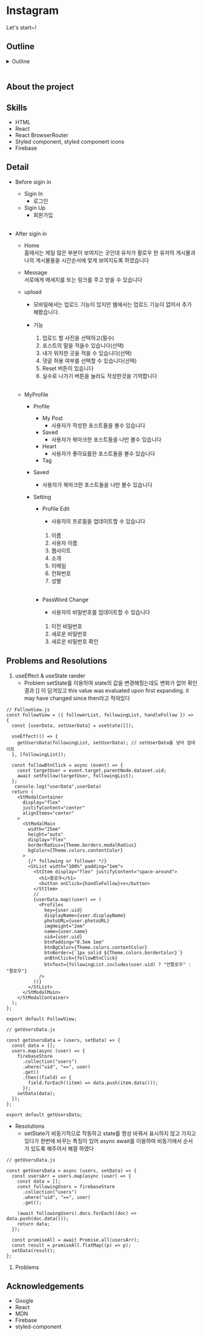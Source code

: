 # Instagram

Let's start~!

## Outline

<details>
<summary>Outline</summary>
<div markdown="1"> 
 
[1.About the project](##About-the-project)    
[2.Screen Shots](##Screen-Shots)   
[3.Skills](##Skills)  
[4.Detail](##Detail)
[5.Problems and Resolutions](#Problems-and-Resolutions)       
[6.Acknowledgements](#Acknowledgements)   
</div>
</details></br>

## About the project

## Skills

- HTML
- React
- React BrowserRouter
- Styled component, styled component icons
- Firebase

## Detail

- Before sigin in

  - Sigin In
    - 로그인
  - Sigin Up
    - 회원가입 <br><br>

- After sigin in

  - Home  
    홈에서는 제일 많은 부분이 보여지는 곳인데 유저가 팔로우 한 유저의 게시물과 나의 게시물들을 시간순서에 맞게 보여지도록 하였습니다

  - Message  
    서로에게 메세지를 또는 링크를 주고 받을 수 있습니다

  - upload

    - 모바일에서는 업로드 기능이 있지만 웹에서는 업로드 기능이 없어서 추가 해봤습니다.

    - 기능
      1. 업로드 할 사진을 선택하고(필수)
      1. 포스트의 말을 적을수 있습니다(선택)
      1. 내가 위치한 곳을 적을 수 있습니다(선택)
      1. 댓글 허용 여부를 선택할 수 있습니다(선택)
      1. Reset 버튼이 있습니다
      1. 실수로 나가기 버튼을 눌러도 작성한것을 기억합니다 <br><br>

  - MyProfile

    - Profile

      - My Post
        - 사용자가 작성한 포스트들을 볼수 있습니다
      - Saved
        - 사용자가 북마크한 포스트들을 나만 볼수 있습니다
      - Heart
        - 사용자가 좋아요를한 포스트들을 볼수 있습니다
      - Tag

    - Saved

      - 사용자가 북마크한 포스트들을 나만 볼수 있습니다

    - Setting

      - Profile Edit

        - 사용자의 프로필을 업데이트할 수 있습니다 <br><br>

        1. 이름
        1. 사용자 이름
        1. 웹사이트
        1. 소개
        1. 이메일
        1. 전화번호
        1. 성별 <br><br>

      - PassWord Change
        - 사용자의 비밀번호를 업데이트할 수 있습니다 <br><br>
        1. 이전 비밀번호
        1. 새로운 비밀번호
        1. 새로운 비밀번호 확인

## Problems and Resolutions

1. useEffect & useState rander
   - Problem
     setState를 이용하여 state의 값을 변경해줬는데도 변화가 없어 확인 결과 [] 이 담겨있고 this value was evaluated upon first expanding. it may have changed since then라고 적혀있다
```
// FollowView.js
const FollowView = ({ followerList, followingList, handleFollow }) => {
  const [userData, setUserData] = useState([]);

  useEffect(() => {
    getUsersData(followingList, setUserData); // setUserData를 넣어 업데이트
  }, [followingList]);

  const followBtnClick = async (event) => {
    const targetUser = event.target.parentNode.dataset.uid;
    await setFollow(targetUser, followingList);
  };
   console.log("userData",userData)
  return (
    <StModalContainer
      display="flex"
      justifyContent="center"
      alignItems="center"
    >
      <StModalMain
        width="25em"
        height="auto"
        display="flex"
        borderRadius={Theme.borders.modalRadius}
        bgColor={Theme.colors.contentColor}
      >
        {/* following or follower */}
        <StList width="100%" padding="1em">
          <StItem display="flex" justifyContent="space-around">
            <h1>팔로우</h1>
            <button onClick={handleFollow}>x</button>
          </StItem>
          //
          {userData.map((user) => (
            <Profiles
              key={user.uid}
              displayName={user.displayName}
              photoURL={user.photoURL}
              imgHeight="2em"
              name={user.name}
              uid={user.uid}
              btnPadding="0.5em 1em"
              btnBgColor={Theme.colors.contentColor}
              btnBorder={`1px solid ${Theme.colors.borderColor}`}
              onBtnClick={followBtnClick}
              btnText={followingList.includes(user.uid) ? "언팔로우" : "팔로우"}
            />
          ))}
        </StList>
      </StModalMain>
    </StModalContainer>
  );
};

export default FollowView;

```

```
// getUsersData.js

const getUsersData = (users, setData) => {
  const data = [];
  users.map(async (user) => {
    firebaseStore
      .collection("users")
      .where("uid", "==", user)
      .get()
      .then((field) => {
        field.forEach((item) => data.push(item.data()));
      });
    setData(data);
  });
};

export default getUsersData;

```

- Resolutions
  - setState가 비동기적으로 작동하고 state를 항상 바꿔서 표시하지 않고 가지고 있다가 한번에 바꾸는 특징이 있어 async await를 이용하여 비동기에서 순서가 있도록 해주어서 해결 하였다

```
// getUsersData.js

const getUsersData = async (users, setData) => {
  const usersArr = users.map(async (user) => {
    const data = [];
    const followingUsers = firebaseStore
      .collection("users")
      .where("uid", "==", user)
      .get();

    (await followingUsers).docs.forEach((doc) => data.push(doc.data()));
    return data;
  });

  const promiseAll = await Promise.all(usersArr);
  const result = promiseAll.flatMap((p) => p);
  setData(result);
};
```

1. Problems

## Acknowledgements

- Google
- React
- MDN
- Firebase
- styled-component
